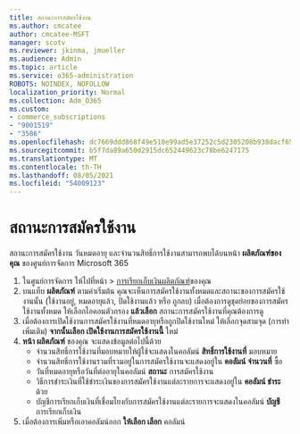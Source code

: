 ```yaml
---
title: สถานะการสมัครใช้งาน
ms.author: cmcatee
author: cmcatee-MSFT
manager: scotv
ms.reviewer: jkinma, jmueller
ms.audience: Admin
ms.topic: article
ms.service: o365-administration
ROBOTS: NOINDEX, NOFOLLOW
localization_priority: Normal
ms.collection: Adm_O365
ms.custom:
- commerce_subscriptions
- "9001519"
- "3586"
ms.openlocfilehash: dc7669ddd868f49e510e99ad5e37252c5d2305208b938dacf65fd92a1d9fb137
ms.sourcegitcommit: b5f7da89a650d2915dc652449623c78be6247175
ms.translationtype: MT
ms.contentlocale: th-TH
ms.lasthandoff: 08/05/2021
ms.locfileid: "54009123"
---
```

# <a name="subscription-status"></a>สถานะการสมัครใช้งาน

สถานะการสมัครใช้งาน วันหมดอายุ และจํานวนสิทธิ์การใช้งานสามารถพบได้บนหน้า **ผลิตภัณฑ์ของคุณ** ของศูนย์การจัดการ Microsoft 365

1. ในศูนย์การจัดการ ให้ไปที่หน้า  >  [การเรียกเก็บเงินผลิตภัณฑ์](https://go.microsoft.com/fwlink/p/?linkid=842054)ของคุณ
2. บนแท็บ **ผลิตภัณฑ์** ตามค่าเริ่มต้น คุณจะเห็นการสมัครใช้งานทั้งหมดและสถานะของการสมัครใช้งานนั้น (ใช้งานอยู่, หมดอายุแล้ว, ปิดใช้งานแล้ว หรือ ถูกลบ) เมื่อต้องการดูชุดย่อยของการสมัครใช้งานทั้งหมด ให้เลือกไอคอนตัวกรอง **แล้วเลือก** สถานะการสมัครใช้งานที่คุณต้องการดู
3. เมื่อต้องการเปิดใช้งานการสมัครใช้งานที่หมดอายุหรือถูกปิดใช้งานใหม่ ให้เลือกจุดสามจุด (การทําเพิ่มเติม) **จากนั้นเลือก เปิดใช้งานการสมัครใช้งานนี้** ใหม่
4. **หน้า ผลิตภัณฑ์** ของคุณ จะแสดงข้อมูลต่อไปนี้ด้วย
    - จํานวนสิทธิ์การใช้งานที่มอบหมายให้ผู้ใช้จะแสดงในคอลัมน์ **สิทธิ์การใช้งานที่** มอบหมาย
    - จํานวนสิทธิ์การใช้งานรวมที่รวมอยู่ในการสมัครใช้งานจะแสดงอยู่ใน **คอลัมน์ จํานวนที่** ซื้อ
    - วันที่หมดอายุหรือวันที่ต่ออายุในคอลัมน์ **สถานะ** การสมัครใช้งาน
    - วิธีการชําระเงินที่ใช้ชําระเงินของการสมัครใช้งานแต่ละรายการจะแสดงอยู่ใน **คอลัมน์ ชําระ** ด้วย
    - บัญชีการเรียกเก็บเงินที่เชื่อมโยงกับการสมัครใช้งานแต่ละรายการจะแสดงในคอลัมน์ **บัญชี** การเรียกเก็บเงิน
5. เมื่อต้องการเพิ่มหรือเอาคอลัมน์ออก **ให้เลือก เลือก** คอลัมน์
